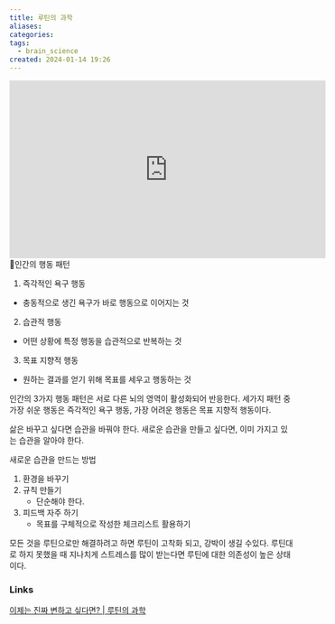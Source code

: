 ```yaml
---
title: 루틴의 과학
aliases: 
categories: 
tags:
  - brain_science
created: 2024-01-14 19:26
---
```

<iframe width="560" height="315" src="https://www.youtube.com/embed/KjY6OPRbht0?si=p80oYdkZ0HqCmgin" title="YouTube video player" frameborder="0" allow="accelerometer; autoplay; clipboard-write; encrypted-media; gyroscope; picture-in-picture; web-share" allowfullscreen></iframe>
인간의 행동 패턴

1. 즉각적인 욕구 행동
- 충동적으로 생긴 욕구가 바로 행동으로 이어지는 것

2. 습관적 행동
- 어떤 상황에 특정 행동을 습관적으로 반복하는 것

3. 목표 지향적 행동
- 원하는 결과를 얻기 위해 목표를 세우고 행동하는 것

인간의 3가지 행동 패턴은 서로 다른 뇌의 영역이 활성화되어 반응한다.
세가지 패턴 중 가장 쉬운 행동은 즉각적인 욕구 행동, 가장 어려운 행동은 목표 지향적 행동이다.

삶은 바꾸고 싶다면 습관을 바꿔야 한다.
새로운 습관을 만들고 싶다면, 이미 가지고 있는 습관을 알아야 한다.

새로운 습관을 만드는 방법
1. 환경을 바꾸기
2. 규칙 만들기
	- 단순해야 한다.
3. 피드백 자주 하기
	- 목표를 구체적으로 작성한 체크리스트 활용하기

모든 것을 루틴으로만 해결하려고 하면 루틴이 고착화 되고, 강박이 생길 수있다.
루틴대로 하지 못했을 때 지나치게 스트레스를 많이 받는다면 루틴에 대한 의존성이 높은 상태이다.

### Links

[이제는 진짜 변하고 싶다면? | 루틴의 과학](https://www.youtube.com/watch?v=KjY6OPRbht0&list=WL&index=12&t=61s)
